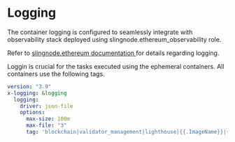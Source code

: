 # Logging

The container logging is configured to seamlessly integrate with observability stack deployed using slingnode.ethereum\_observability role.&#x20;

Refer to [slingnode.ethereum documentation ](http://localhost:5000/s/Ib9tX0kORM9rMi1DWQvF/logging)for details regarding logging.

Loggin is crucial for the tasks executed using the ephemeral containers. All containers use the following tags.&#x20;

```yaml
version: "3.9"
x-logging: &logging
  logging:
    driver: json-file
    options:
      max-size: 100m
      max-file: "3"
      tag: 'blockchain|validator_management|lighthouse|{{.ImageName}}|{{.Name}}|{{.ImageFullID}}|{{.FullID}}'
```
